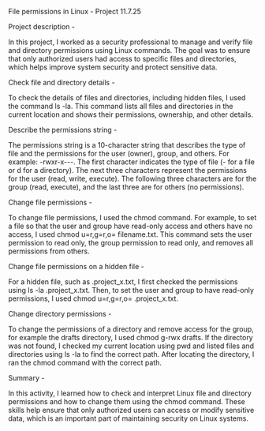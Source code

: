 File permissions in Linux - Project 11.7.25

Project description -


In this project, I worked as a security professional to manage and verify file and directory permissions using Linux commands. The goal was to ensure that only authorized users had access to specific files and directories, which helps improve system security and protect sensitive data.



Check file and directory details - 

To check the details of files and directories, including hidden files, I used the command ls -la. This command lists all files and directories in the current location and shows their permissions, ownership, and other details.



Describe the permissions string - 

The permissions string is a 10-character string that describes the type of file and the permissions for the user (owner), group, and others. For example: -rwxr-x---. The first character indicates the type of file (- for a file or d for a directory). The next three characters represent the permissions for the user (read, write, execute). The following three characters are for the group (read, execute), and the last three are for others (no permissions).



Change file permissions -

To change file permissions, I used the chmod command. For example, to set a file so that the user and group have read-only access and others have no access, I used chmod u=r,g=r,o= filename.txt. This command sets the user permission to read only, the group permission to read only, and removes all permissions from others.



Change file permissions on a hidden file -

For a hidden file, such as .project_x.txt, I first checked the permissions using ls -la .project_x.txt. Then, to set the user and group to have read-only permissions, I used chmod u=r,g=r,o= .project_x.txt.



Change directory permissions -

To change the permissions of a directory and remove access for the group, for example the drafts directory, I used chmod g-rwx drafts. If the directory was not found, I checked my current location using pwd and listed files and directories using ls -la to find the correct path. After locating the directory, I ran the chmod command with the correct path.



Summary -

In this activity, I learned how to check and interpret Linux file and directory permissions and how to change them using the chmod command. These skills help ensure that only authorized users can access or modify sensitive data, which is an important part of maintaining security on Linux systems.
